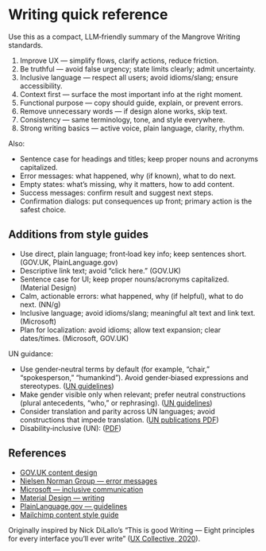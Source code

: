 # Writing quick reference

Use this as a compact, LLM‑friendly summary of the Mangrove Writing standards.

1. Improve UX — simplify flows, clarify actions, reduce friction.
2. Be truthful — avoid false urgency; state limits clearly; admit uncertainty.
3. Inclusive language — respect all users; avoid idioms/slang; ensure accessibility.
4. Context first — surface the most important info at the right moment.
5. Functional purpose — copy should guide, explain, or prevent errors.
6. Remove unnecessary words — if design alone works, skip text.
7. Consistency — same terminology, tone, and style everywhere.
8. Strong writing basics — active voice, plain language, clarity, rhythm.

Also:

- Sentence case for headings and titles; keep proper nouns and acronyms capitalized.
- Error messages: what happened, why (if known), what to do next.
- Empty states: what’s missing, why it matters, how to add content.
- Success messages: confirm result and suggest next steps.
- Confirmation dialogs: put consequences up front; primary action is the safest choice.

## Additions from style guides

- Use direct, plain language; front‑load key info; keep sentences short. (GOV.UK, PlainLanguage.gov)
- Descriptive link text; avoid “click here.” (GOV.UK)
- Sentence case for UI; keep proper nouns/acronyms capitalized. (Material Design)
- Calm, actionable errors: what happened, why (if helpful), what to do next. (NN/g)
- Inclusive language; avoid idioms/slang; meaningful alt text and link text. (Microsoft)
- Plan for localization: avoid idioms; allow text expansion; clear dates/times. (Microsoft, GOV.UK)

UN guidance:

- Use gender‑neutral terms by default (for example, “chair,” “spokesperson,” “humankind”). Avoid gender‑biased expressions and stereotypes. ([UN guidelines](https://www.un.org/en/gender-inclusive-language/guidelines.shtml))
- Make gender visible only when relevant; prefer neutral constructions (plural antecedents, “who,” or rephrasing). ([UN guidelines](https://www.un.org/en/gender-inclusive-language/guidelines.shtml))
- Consider translation and parity across UN languages; avoid constructions that impede translation. ([UN publications PDF](https://digitallibrary.un.org/record/4042358/files/1401388-EN.pdf))
- Disability‑inclusive (UN): ([PDF](https://digitallibrary.un.org/record/4042358/files/1401388-EN.pdf))

## References

- [GOV.UK content design](https://www.gov.uk/guidance/content-design/writing-for-gov-uk)
- [Nielsen Norman Group — error messages](https://www.nngroup.com/articles/error-message-guidelines/)
- [Microsoft — inclusive communication](https://learn.microsoft.com/style-guide/inclusive-communication/)
- [Material Design — writing](https://m2.material.io/design/communication/writing.html)
- [PlainLanguage.gov — guidelines](https://www.plainlanguage.gov/guidelines/)
- [Mailchimp content style guide](https://styleguide.mailchimp.com/)

Originally inspired by Nick DiLallo’s “This is good Writing — Eight principles for every interface you’ll ever write” ([UX Collective, 2020](https://uxdesign.cc/this-is-good-ux-writing-10c4b956a6c3)).
